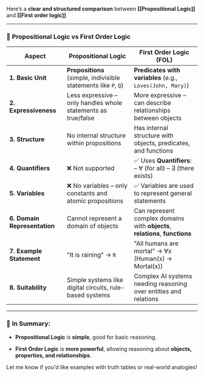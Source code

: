 Here’s a **clear and structured comparison** between **[[Propositional Logic]]** and **[[First order logic]]**

---

### 🧠 **Propositional Logic vs First Order Logic**

|**Aspect**|**Propositional Logic**|**First Order Logic (FOL)**|
|---|---|---|
|**1. Basic Unit**|**Propositions** (simple, indivisible statements like `P`, `Q`)|**Predicates with variables** (e.g., `Loves(John, Mary)`)|
|**2. Expressiveness**|Less expressive – only handles whole statements as true/false|More expressive – can describe relationships between objects|
|**3. Structure**|No internal structure within propositions|Has internal structure with objects, predicates, and functions|
|**4. Quantifiers**|❌ Not supported|✅ Uses **Quantifiers**: – ∀ (for all) – ∃ (there exists)|
|**5. Variables**|❌ No variables – only constants and atomic propositions|✅ Variables are used to represent general statements|
|**6. Domain Representation**|Cannot represent a domain of objects|Can represent complex domains with **objects**, **relations**, **functions**|
|**7. Example Statement**|"It is raining" → `R`|"All humans are mortal" → ∀x (Human(x) → Mortal(x))|
|**8. Suitability**|Simple systems like digital circuits, rule-based systems|Complex AI systems needing reasoning over entities and relations|

---

### 🔑 **In Summary:**

- **Propositional Logic** is **simple**, good for basic reasoning.
    
- **First Order Logic** is **more powerful**, allowing reasoning about **objects, properties, and relationships**.
    

Let me know if you'd like examples with truth tables or real-world analogies!